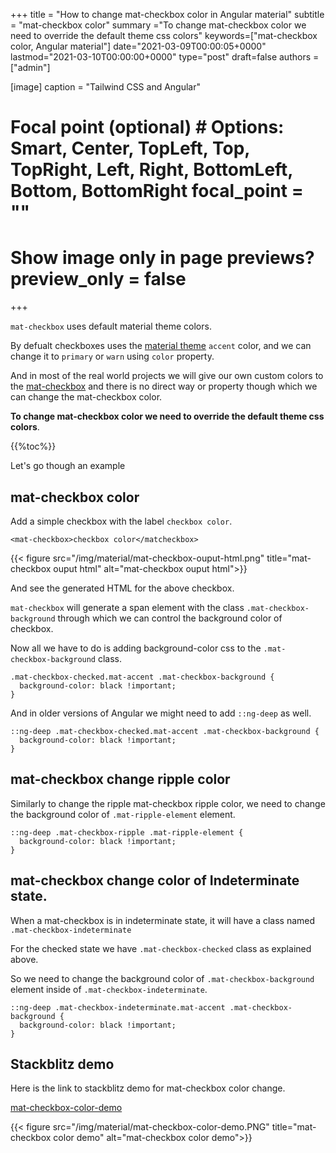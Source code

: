 +++ title = "How to change mat-checkbox color in Angular material" subtitle = "mat-checkbox color" summary ="To change mat-checkbox color we need to override the default theme css colors" keywords=["mat-checkbox color, Angular material"] date="2021-03-09T00:00:05+0000" lastmod="2021-03-10T00:00:00+0000" type="post" draft=false authors = ["admin"]

[image] caption = "Tailwind CSS and Angular"

  # Focal point (optional) # Options: Smart, Center, TopLeft, Top, TopRight, Left, Right, BottomLeft, Bottom, BottomRight focal_point = ""

  # Show image only in page previews? preview_only = false

+++

`mat-checkbox` uses default material theme colors.

By defualt checkboxes uses the [material theme](https://www.angularjswiki.com/angular/could-not-find-angular-material-core-theme/) `accent` color, and we can change it to `primary` or `warn` using `color` property.

And in most of the real world projects we will give our own custom colors to the [mat-checkbox](https://www.angularjswiki.com/angular/checkbox-implementation-in-angular-using-angular-material/) and there is no direct way or property though which we can change the mat-checkbox color.

**To change mat-checkbox color we need to override the default theme css colors**.

{{%toc%}}

Let's go though an example

## mat-checkbox color

Add a simple checkbox with the label `checkbox color`.

```
<mat-checkbox>checkbox color</matcheckbox>
```

{{< figure src="/img/material/mat-checkbox-ouput-html.png" title="mat-checkbox ouput html" alt="mat-checkbox ouput html">}}

And see the generated HTML for the above checkbox.

`mat-checkbox` will generate a span element with the class `.mat-checkbox-background` through which we can control the background color of checkbox.

Now all we have to do is adding background-color css to the  `.mat-checkbox-background` class.

```
.mat-checkbox-checked.mat-accent .mat-checkbox-background {
  background-color: black !important;
}
```

And in older versions of Angular we might need to add `::ng-deep` as well.

```
::ng-deep .mat-checkbox-checked.mat-accent .mat-checkbox-background {
  background-color: black !important;
}
```

## mat-checkbox change ripple color

Similarly to change the ripple mat-checkbox ripple color, we need to change the background color of `.mat-ripple-element` element.

```
::ng-deep .mat-checkbox-ripple .mat-ripple-element {
  background-color: black !important;
}
```

## mat-checkbox change color of Indeterminate state.

When a mat-checkbox is in indeterminate state, it will have a class named `.mat-checkbox-indeterminate`

For the checked state we have `.mat-checkbox-checked` class as explained above.

So we need to change the background color of `.mat-checkbox-background` element inside of `.mat-checkbox-indeterminate`.

```
::ng-deep .mat-checkbox-indeterminate.mat-accent .mat-checkbox-background {
  background-color: black !important;
}
```

## Stackblitz demo

Here is the link to stackblitz demo for mat-checkbox color change.

[mat-checkbox-color-demo](https://stackblitz.com/edit/mat-checkbox-color?file=src%2Fapp%2Fcheckbox-configurable-example.css)

{{< figure src="/img/material/mat-checkbox-color-demo.PNG" title="mat-checkbox color demo" alt="mat-checkbox color demo">}}

